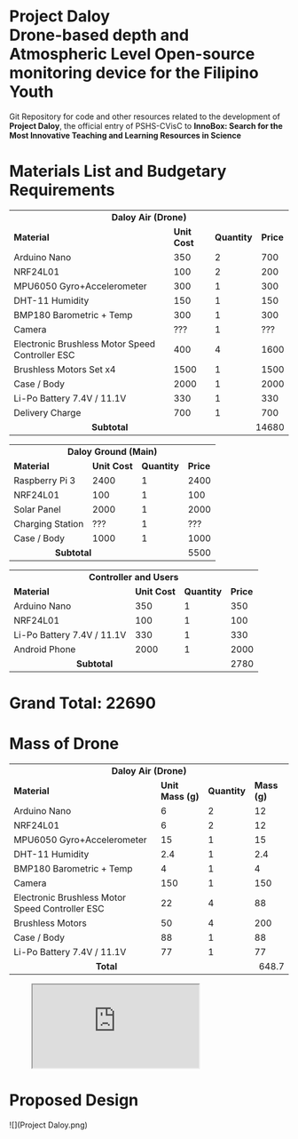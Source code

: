 <h1>Project Daloy<br>
<strong>D</strong>rone-based depth and <strong>A</strong>tmospheric <strong>L</strong>evel <strong>O</strong>pen-source monitoring device for the Filipino <strong>Y</strong>outh</h1>
<p>Git Repository for code and other resources related to the development of <strong>Project Daloy</strong>, the official entry of PSHS-CVisC to <strong>InnoBox: Search for the Most Innovative Teaching and Learning Resources in Science</strong></p>
<h1>Materials List and Budgetary Requirements</h1>
<table>
	<tr>
		<td colspan="4" style="text-align: center"><strong>Daloy Air (Drone)</strong></td>
	</tr>
	<tr>
		<td><strong>Material</strong></td>
		<td><strong>Unit Cost</strong></td>
		<td><strong>Quantity</strong></td>
		<td><strong>Price</strong></td>
	</tr>
	<tr>
		<td>Arduino Nano</td>
		<td>350</td>
		<td>2</td>
		<td>700</td>
	</tr>
	<tr>
		<td>NRF24L01</td>
		<td>100</td>
		<td>2</td>
		<td>200</td>
	</tr>
	<tr>
		<td>MPU6050 Gyro+Accelerometer</td>
		<td>300</td>
		<td>1</td>
		<td>300</td>
	</tr>
	<tr>
		<td>DHT-11 Humidity</td>
		<td>150</td>
		<td>1</td>
		<td>150</td>
	</tr>
	<tr>
		<td>BMP180 Barometric + Temp</td>
		<td>300</td>
		<td>1</td>
		<td>300</td>
	</tr>
	<tr>
		<td>Camera</td>
		<td>???</td>
		<td>1</td>
		<td>???</td>
	</tr>
	<tr>
		<td>Electronic Brushless Motor Speed Controller ESC</td>
		<td>400</td>
		<td>4</td>
		<td>1600</td>
	</tr>
	<tr>
		<td>Brushless Motors Set x4 </td>
		<td>1500</td>
		<td>1</td>
		<td>1500</td>
	</tr>
	<tr>
		<td>Case / Body</td>
		<td>2000</td>
		<td>1</td>
		<td>2000</td>
	</tr>
	<tr>
		<td>Li-Po Battery 7.4V / 11.1V</td>
		<td>330</td>
		<td>1</td>
		<td>330</td>
	</tr>
	<tr>
		<td>Delivery Charge </td>
		<td>700</td>
		<td>1</td>
		<td>700</td>
	</tr>
	<tr>
		<td colspan="2" style="text-align: center"><strong>Subtotal</strong></td>
		<td colspan="2" style="text-align: right">14680</td>
	</tr>
</table>
<table>
	<tr>
		<td colspan="4" style="text-align: center"><strong>Daloy Ground (Main)</strong></td>
	</tr>
	<tr>
		<td><strong>Material</strong></td>
		<td><strong>Unit Cost</strong></td>
		<td><strong>Quantity</strong></td>
		<td><strong>Price</strong></td>
	</tr>
	<tr>
		<td>Raspberry Pi 3</td>
		<td>2400</td>
		<td>1</td>
		<td>2400</td>
	</tr>
	<tr>
		<td>NRF24L01</td>
		<td>100</td>
		<td>1</td>
		<td>100</td>
	</tr>
	<tr>
		<td>Solar Panel</td>
		<td>2000</td>
		<td>1</td>
		<td>2000</td>
	</tr>
	<tr>
		<td>Charging Station</td>
		<td>???</td>
		<td>1</td>
		<td>???</td>
	</tr>
	<tr>
		<td>Case / Body</td>
		<td>1000</td>
		<td>1</td>
		<td>1000</td>
	</tr>
	<tr>
		<td colspan="2" style="text-align: center"><strong>Subtotal</strong></td>
		<td colspan="2" style="text-align: right">5500</td>
	</tr>
</table>
<table>
	<tr>
		<td colspan="4" style="text-align: center"><strong>Controller and Users</strong></td>
	</tr>
	<tr>
		<td><strong>Material</strong></td>
		<td><strong>Unit Cost</strong></td>
		<td><strong>Quantity</strong></td>
		<td><strong>Price</strong></td>
	</tr>
	<tr>
		<td>Arduino Nano</td>
		<td>350</td>
		<td>1</td>
		<td>350</td>
	</tr>
	<tr>
		<td>NRF24L01</td>
		<td>100</td>
		<td>1</td>
		<td>100</td>
	</tr>
	<tr>
		<td>Li-Po Battery 7.4V / 11.1V</td>
		<td>330</td>
		<td>1</td>
		<td>330</td>
	</tr>
	<tr>
		<td>Android Phone</td>
		<td>2000</td>
		<td>1</td>
		<td>2000</td>
	</tr>
	<tr>
		<td colspan="2" style="text-align: center"><strong>Subtotal</strong></td>
		<td colspan="2" style="text-align: right">2780</td>
	</tr>
</table>

# Grand Total: 22690
<h1>Mass of Drone</h1>
<table>
	<tr>
		<td colspan="4" style="text-align: center"><strong>Daloy Air (Drone)</strong></td>
	</tr>
	<tr>
		<td><strong>Material</strong></td>
		<td><strong>Unit Mass (g)</strong></td>
		<td><strong>Quantity</strong></td>
		<td><strong>Mass (g)</strong></td>
	</tr>
	<tr>
		<td>Arduino Nano</td>
		<td>6</td>
		<td>2</td>
		<td>12</td>
	</tr>
	<tr>
		<td>NRF24L01</td>
		<td>6</td>
		<td>2</td>
		<td>12</td>
	</tr>
	<tr>
		<td>MPU6050 Gyro+Accelerometer</td>
		<td>15</td>
		<td>1</td>
		<td>15</td>
	</tr>
	<tr>
		<td>DHT-11 Humidity</td>
		<td>2.4</td>
		<td>1</td>
		<td>2.4</td>
	</tr>
	<tr>
		<td>BMP180 Barometric + Temp</td>
		<td>4</td>
		<td>1</td>
		<td>4</td>
	</tr>
	<tr>
		<td>Camera</td>
		<td>150</td>
		<td>1</td>
		<td>150</td>
	</tr>
	<tr>
		<td>Electronic Brushless Motor Speed Controller ESC</td>
		<td>22</td>
		<td>4</td>
		<td>88</td>
	</tr>
	<tr>
		<td>Brushless Motors</td>
		<td>50</td>
		<td>4</td>
		<td>200</td>
	</tr>
	<tr>
		<td>Case / Body</td>
		<td>88</td>
		<td>1</td>
		<td>88</td>
	</tr>
	<tr>
		<td>Li-Po Battery 7.4V / 11.1V</td>
		<td>77</td>
		<td>1</td>
		<td>77</td>
	</tr>
	<tr>
		<td colspan="2" style="text-align: center"><strong>Total</strong></td>
		<td colspan="2" style="text-align: right">648.7</td>
	</tr>
</table>
<figure class = "video_container">
	<iframe src="https://docs.google.com/spreadsheets/d/e/2PACX-1vSS6ToVy87a9gX5PzLMd3oJEHXgL5TcInsBH1M7qAhfMU53YpJAK91GBj8-CRD1eSm4aerfLKCVL-QF/pubhtml?widget=true&amp;headers=false"></iframe>
</figure>

<h1>Proposed Design</h1>
![](Project Daloy.png)